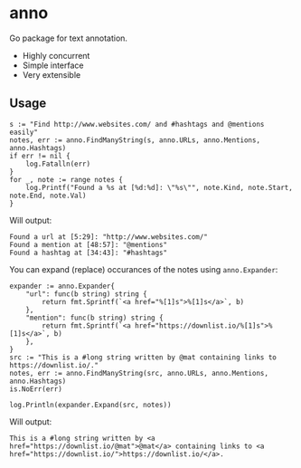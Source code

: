 # anno
Go package for text annotation.

  * Highly concurrent
  * Simple interface
  * Very extensible

## Usage

```
s := "Find http://www.websites.com/ and #hashtags and @mentions easily"
notes, err := anno.FindManyString(s, anno.URLs, anno.Mentions, anno.Hashtags)
if err != nil {
	log.Fatalln(err)
}
for _, note := range notes {
	log.Printf("Found a %s at [%d:%d]: \"%s\"", note.Kind, note.Start, note.End, note.Val)
}
```

Will output:

```
Found a url at [5:29]: "http://www.websites.com/"
Found a mention at [48:57]: "@mentions"
Found a hashtag at [34:43]: "#hashtags"
```

You can expand (replace) occurances of the notes using `anno.Expander`:

```
expander := anno.Expander{
	"url": func(b string) string {
		return fmt.Sprintf(`<a href="%[1]s">%[1]s</a>`, b)
	},
	"mention": func(b string) string {
		return fmt.Sprintf(`<a href="https://downlist.io/%[1]s">%[1]s</a>`, b)
	},
}
src := "This is a #long string written by @mat containing links to https://downlist.io/."
notes, err := anno.FindManyString(src, anno.URLs, anno.Mentions, anno.Hashtags)
is.NoErr(err)

log.Println(expander.Expand(src, notes))
```

Will output:

```
This is a #long string written by <a href="https://downlist.io/@mat">@mat</a> containing links to <a href="https://downlist.io/">https://downlist.io/</a>.
```